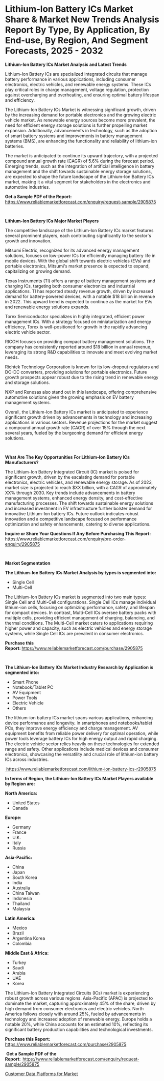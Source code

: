 <p><h1>Lithium-Ion Battery ICs Market Share & Market New Trends Analysis Report By Type, By Application, By End-use, By Region, And Segment Forecasts, 2025 - 2032</h1></p><p><strong>Lithium-Ion Battery ICs Market Analysis and Latest Trends</strong></p>
<p><p>Lithium-Ion Battery ICs are specialized integrated circuits that manage battery performance in various applications, including consumer electronics, electric vehicles, and renewable energy systems. These ICs play critical roles in charge management, voltage regulation, protection against overcharging and overheating, and ensuring optimal battery lifespan and efficiency.</p><p>The Lithium-Ion Battery ICs Market is witnessing significant growth, driven by the increasing demand for portable electronics and the growing electric vehicle market. As renewable energy sources become more prevalent, the need for efficient energy storage solutions is further propelling market expansion. Additionally, advancements in technology, such as the adoption of smart battery systems and improvements in battery management systems (BMS), are enhancing the functionality and reliability of lithium-ion batteries.</p><p>The market is anticipated to continue its upward trajectory, with a projected compound annual growth rate (CAGR) of 5.6% during the forecast period. Emerging trends, such as the integration of artificial intelligence in battery management and the shift towards sustainable energy storage solutions, are expected to shape the future landscape of the Lithium-Ion Battery ICs market, making it a vital segment for stakeholders in the electronics and automotive industries.</p></p>
<p><strong>Get a Sample PDF of the Report:&nbsp;</strong> <a href="https://www.reliablemarketforecast.com/enquiry/request-sample/2905875?utm_campaign=3085&utm_medium=2&utm_source=Github&utm_content=ia&utm_term=12032025&utm_id=lithium-ion-battery-ics">https://www.reliablemarketforecast.com/enquiry/request-sample/2905875</a></p>
<p>&nbsp;</p>
<p><strong>Lithium-Ion Battery ICs Major Market Players</strong></p>
<p><p>The competitive landscape of the Lithium-Ion Battery ICs market features several prominent players, each contributing significantly to the sector's growth and innovation. </p><p>Mitsumi Electric, recognized for its advanced energy management solutions, focuses on low-power ICs for efficiently managing battery life in mobile devices. With the global shift towards electric vehicles (EVs) and portable electronics, Mitsumi's market presence is expected to expand, capitalizing on growing demand.</p><p>Texas Instruments (TI) offers a range of battery management systems and charging ICs, targeting both consumer electronics and industrial applications. TI has reported steady revenue growth, driven by increased demand for battery-powered devices, with a notable $18 billion in revenue in 2022. This upward trend is expected to continue as the market for EVs and renewable energy solutions expands.</p><p>Torex Semiconductor specializes in highly integrated, efficient power management ICs. With a strategy focused on miniaturization and energy efficiency, Torex is well-positioned for growth in the rapidly advancing electric vehicle sector.</p><p>RICOH focuses on providing compact battery management solutions. The company has consistently reported around $18 billion in annual revenue, leveraging its strong R&D capabilities to innovate and meet evolving market needs.</p><p>Richtek Technology Corporation is known for its low-dropout regulators and DC-DC converters, providing solutions for portable electronics. Future growth prospects appear robust due to the rising trend in renewable energy and storage solutions.</p><p>NXP and Renesas also stand out in this landscape, offering comprehensive automotive solutions given the growing emphasis on EV battery management systems.</p><p>Overall, the Lithium-Ion Battery ICs market is anticipated to experience significant growth driven by advancements in technology and increasing applications in various sectors. Revenue projections for the market suggest a compound annual growth rate (CAGR) of over 15% through the next several years, fueled by the burgeoning demand for efficient energy solutions.</p></p>
<p>&nbsp;</p>
<p><strong>What Are The Key Opportunities For Lithium-Ion Battery ICs Manufacturers?</strong></p>
<p><p>The Lithium-Ion Battery Integrated Circuit (IC) market is poised for significant growth, driven by the escalating demand for portable electronics, electric vehicles, and renewable energy storage. As of 2023, market size is projected to reach $XX billion, with a CAGR of approximately XX% through 2030. Key trends include advancements in battery management systems, enhanced energy density, and cost-effective manufacturing processes. The shift towards sustainable energy solutions and increased investment in EV infrastructure further bolster demand for innovative Lithium-Ion battery ICs. Future outlook indicates robust innovation and a competitive landscape focused on performance optimization and safety enhancements, catering to diverse applications.</p></p>
<p><strong>Inquire or Share Your Questions If Any Before Purchasing This Report:</strong> <a href="https://www.reliablemarketforecast.com/enquiry/pre-order-enquiry/2905875?utm_campaign=3085&utm_medium=2&utm_source=Github&utm_content=ia&utm_term=12032025&utm_id=lithium-ion-battery-ics">https://www.reliablemarketforecast.com/enquiry/pre-order-enquiry/2905875</a></p>
<p>&nbsp;</p>
<p><strong>Market Segmentation</strong></p>
<p><strong>The Lithium-Ion Battery ICs Market Analysis by types is segmented into:</strong></p>
<p><ul><li>Single Cell</li><li>Multi-Cell</li></ul></p>
<p><p>The Lithium-Ion Battery ICs market is segmented into two main types: Single Cell and Multi-Cell configurations. Single Cell ICs manage individual lithium-ion cells, focusing on optimizing performance, safety, and lifespan for compact devices. In contrast, Multi-Cell ICs oversee battery packs with multiple cells, providing efficient management of charging, balancing, and thermal conditions. The Multi-Cell market caters to applications requiring higher power and capacity, such as electric vehicles and energy storage systems, while Single Cell ICs are prevalent in consumer electronics.</p></p>
<p><strong>Purchase this Report:&nbsp;</strong><a href="https://www.reliablemarketforecast.com/purchase/2905875?utm_campaign=3085&utm_medium=2&utm_source=Github&utm_content=ia&utm_term=12032025&utm_id=lithium-ion-battery-ics">https://www.reliablemarketforecast.com/purchase/2905875</a></p>
<p>&nbsp;</p>
<p><strong>The Lithium-Ion Battery ICs Market Industry Research by Application is segmented into:</strong></p>
<p><ul><li>Smart Phone</li><li>Notebook/Tablet PC</li><li>AV Equipment</li><li>Power Tools</li><li>Electric Vehicle</li><li>Others</li></ul></p>
<p><p>The lithium-ion battery ICs market spans various applications, enhancing device performance and longevity. In smartphones and notebooks/tablet PCs, they improve energy efficiency and charge management. AV equipment benefits from reliable power delivery for optimal operation, while power tools leverage battery ICs for high energy output and rapid charging. The electric vehicle sector relies heavily on these technologies for extended range and safety. Other applications include medical devices and consumer electronics, showcasing the versatility and crucial role of lithium-ion battery ICs across industries.</p></p>
<p><a href="https://www.reliablemarketforecast.com/lithium-ion-battery-ics-r2905875?utm_campaign=3085&utm_medium=2&utm_source=Github&utm_content=ia&utm_term=12032025&utm_id=lithium-ion-battery-ics">&nbsp;https://www.reliablemarketforecast.com/lithium-ion-battery-ics-r2905875</a></p>
<p><strong>In terms of Region, the Lithium-Ion Battery ICs Market Players available by Region are:</strong></p>
<p>
    <p> <strong> North America: </strong>
        <ul>
            <li>United States</li>
            <li>Canada</li>
        </ul>
        </p> 
    <p> <strong> Europe: </strong>
        <ul>
            <li>Germany</li>
            <li>France</li>
            <li>U.K.</li>
            <li>Italy</li>
            <li>Russia</li>
        </ul>
        </p> 
    <p> <strong> Asia-Pacific: </strong>
        <ul>
            <li>China</li>
            <li>Japan</li>
            <li>South Korea</li>
            <li>India</li>
            <li>Australia</li>
            <li>China Taiwan</li>
            <li>Indonesia</li>
            <li>Thailand</li>
            <li>Malaysia</li>
        </ul>
        </p> 
    <p> <strong> Latin America: </strong>
        <ul>
            <li>Mexico</li>
            <li>Brazil</li>
            <li>Argentina Korea</li>
            <li>Colombia</li>
        </ul>
        </p> 
    <p> <strong> Middle East & Africa: </strong>
        <ul>
            <li>Turkey</li>
            <li>Saudi</li>
            <li>Arabia</li>
            <li>UAE</li>
            <li>Korea</li>
        </ul>
    </p>
    </p>
<p><p>The Lithium-Ion Battery Integrated Circuits (ICs) market is experiencing robust growth across various regions. Asia-Pacific (APAC) is projected to dominate the market, capturing approximately 45% of the share, driven by high demand from consumer electronics and electric vehicles. North America follows closely with around 25%, fueled by advancements in technology and increased adoption of renewable energy. Europe holds a notable 20%, while China accounts for an estimated 10%, reflecting its significant battery production capabilities and technological investments.</p></p>
<p><strong>Purchase this Report: </strong><a href="https://www.reliablemarketforecast.com/purchase/2905875?utm_campaign=3085&utm_medium=2&utm_source=Github&utm_content=ia&utm_term=12032025&utm_id=lithium-ion-battery-ics">https://www.reliablemarketforecast.com/purchase/2905875</a></p>
<p>&nbsp;<strong>Get a Sample PDF of the Report:&nbsp;&nbsp;</strong><a href="https://www.reliablemarketforecast.com/enquiry/request-sample/2905875?utm_campaign=3085&utm_medium=2&utm_source=Github&utm_content=ia&utm_term=12032025&utm_id=lithium-ion-battery-ics">https://www.reliablemarketforecast.com/enquiry/request-sample/2905875</a></p>
<p><strong></strong></p>
<p><p><a href="https://github.com/kuciakkukalo/Market-Research-Report-List-1/blob/main/customer-data-platforms-for-market.md?utm_campaign=3085&utm_medium=2&utm_source=Github&utm_content=ia&utm_term=12032025&utm_id=lithium-ion-battery-ics">Customer Data Platforms for Market</a></p></p>